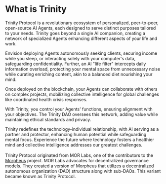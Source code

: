 # What is Trinity

Trinity Protocol is a revolutionary ecosystem of personalized, peer-to-peer, open-source AI Agents, each designed to serve distinct purposes tailored to your needs. Trinity goes beyond a single AI companion, creating a network of specialized Agents enhancing different aspects of your life and work.

Envision deploying Agents autonomously seeking clients, securing income while you sleep, or interacting solely with your computer's data, safeguarding confidentiality. Further, an AI "life filter" intercepts daily information overload, protecting your mental space from unnecessary noise while curating enriching content, akin to a balanced diet nourishing your mind.

Once deployed on the blockchain, your Agents can collaborate with others on complex projects, mobilizing collective intelligence for global challenges like coordinated health crisis responses.

With Trinity, you control your Agents' functions, ensuring alignment with your objectives. The Trinity DAO oversees this network, adding value while maintaining ethical standards and privacy.

Trinity redefines the technology-individual relationship, with AI serving as a partner and protector, enhancing human potential while safeguarding mental focus. Experience the future where technology fosters a healthier mind and collective intelligence addresses our greatest challenges.\
\
Trinity Protocol originated from MOR Labs, one of the contributors to the [Morpheus](https://mor.org/) project. MOR Labs advocates for decentralized governance models. They created a version of Morpheus that utilizes a decentralized autonomous organization (DAO) structure along with sub-DAOs. This variant became known as Trinity Protocol.
